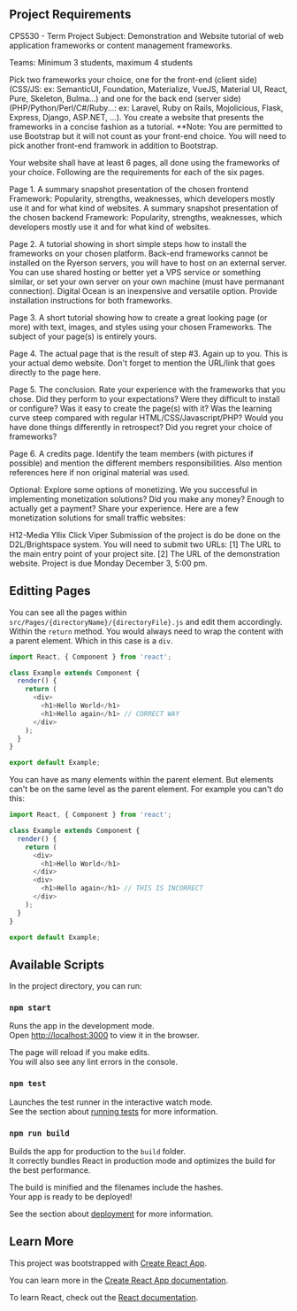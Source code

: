 ## Project Requirements

CPS530 - Term Project
Subject: Demonstration and Website tutorial of web application frameworks or content management frameworks.

Teams: Minimum 3 students, maximum 4 students

Pick two frameworks your choice, one for the front-end (client side) (CSS/JS: ex: SemanticUI, Foundation, Materialize, VueJS, Material UI, React, Pure, Skeleton, Bulma...) and one for the back end (server side) (PHP/Python/Perl/C#/Ruby...: ex: Laravel, Ruby on Rails, Mojolicious, Flask, Express, Django, ASP.NET, ...). You create a website that presents the frameworks in a concise fashion as a tutorial.
**Note: You are permitted to use Bootstrap but it will not count as your front-end choice. You will need to pick another front-end framwork in addition to Bootstrap.

Your website shall have at least 6 pages, all done using the frameworks of your choice. Following are the requirements for each of the six pages.

Page 1. A summary snapshot presentation of the chosen frontend Framework: Popularity, strengths, weaknesses, which developers mostly use it and for what kind of websites. A summary snapshot presentation of the chosen backend Framework: Popularity, strengths, weaknesses, which developers mostly use it and for what kind of websites.

Page 2. A tutorial showing in short simple steps how to install the frameworks on your chosen platform. Back-end frameworks cannot be installed on the Ryerson servers, you will have to host on an external server. You can use shared hosting or better yet a VPS service or something similar, or set your own server on your own machine (must have permanant connection). Digital Ocean is an inexpensive and versatile option. Provide installation instructions for both frameworks.

Page 3. A short tutorial showing how to create a great looking page (or more) with text, images, and styles using your chosen Frameworks. The subject of your page(s) is entirely yours.

Page 4. The actual page that is the result of step #3. Again up to you. This is your actual demo website. Don't forget to mention the URL/link that goes directly to the page here.

Page 5. The conclusion. Rate your experience with the frameworks that you chose. Did they perform to your expectations? Were they difficult to install or configure? Was it easy to create the page(s) with it? Was the learning curve steep compared with regular HTML/CSS/Javascript/PHP? Would you have done things differently in retrospect? Did you regret your choice of frameworks?

Page 6. A credits page. Identify the team members (with pictures if possible) and mention the different members responsibilities. Also mention references here if non original material was used.

Optional:
Explore some options of monetizing. We you successful in implementing monetization solutions? Did you make any money? Enough to actually get a payment? Share your experience. Here are a few monetization solutions for small traffic websites:

H12-Media
Yllix
Click Viper
Submission of the project is do be done on the D2L/Brightspace system. You will need to submit two URLs:
[1] The URL to the main entry point of your project site.
[2] The URL of the demonstration website. Project is due Monday December 3, 5:00 pm.

## Editting Pages 

You can see all the pages within `src/Pages/{directoryName}/{directoryFile}.js` and edit them accordingly.
Within the `return` method. You would always need to wrap the content with a parent element. Which in this case is a `div`.
```js
import React, { Component } from 'react';

class Example extends Component {
  render() {
    return (
      <div>
        <h1>Hello World</h1>
        <h1>Hello again</h1> // CORRECT WAY
      </div>
    );
  }
}

export default Example;
```
You can have as many elements within the parent element. But elements can't be on the same level as the parent element. For example you can't do this: 
```js
import React, { Component } from 'react';

class Example extends Component {
  render() {
    return (
      <div>
        <h1>Hello World</h1>
      </div>
      <div>
        <h1>Hello again</h1> // THIS IS INCORRECT
      </div>
    );
  }
}

export default Example;
```



## Available Scripts

In the project directory, you can run:

### `npm start`

Runs the app in the development mode.<br>
Open [http://localhost:3000](http://localhost:3000) to view it in the browser.

The page will reload if you make edits.<br>
You will also see any lint errors in the console.

### `npm test`

Launches the test runner in the interactive watch mode.<br>
See the section about [running tests](https://facebook.github.io/create-react-app/docs/running-tests) for more information.

### `npm run build`

Builds the app for production to the `build` folder.<br>
It correctly bundles React in production mode and optimizes the build for the best performance.

The build is minified and the filenames include the hashes.<br>
Your app is ready to be deployed!

See the section about [deployment](https://facebook.github.io/create-react-app/docs/deployment) for more information.

## Learn More

This project was bootstrapped with [Create React App](https://github.com/facebook/create-react-app).

You can learn more in the [Create React App documentation](https://facebook.github.io/create-react-app/docs/getting-started).

To learn React, check out the [React documentation](https://reactjs.org/).

